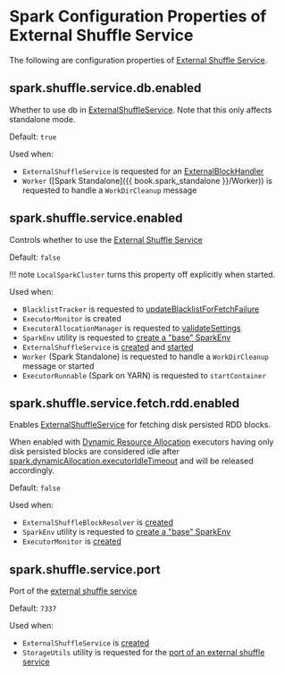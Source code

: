 # Spark Configuration Properties of External Shuffle Service

The following are configuration properties of [External Shuffle Service](index.md).

## <span id="spark.shuffle.service.db.enabled"><span id="SHUFFLE_SERVICE_DB_ENABLED"> spark.shuffle.service.db.enabled

Whether to use db in [ExternalShuffleService](ExternalShuffleService.md). Note that this only affects standalone mode.

Default: `true`

Used when:

* `ExternalShuffleService` is requested for an [ExternalBlockHandler](ExternalShuffleService.md#newShuffleBlockHandler)
* `Worker` ([Spark Standalone]({{ book.spark_standalone }}/Worker)) is requested to handle a `WorkDirCleanup` message

## <span id="spark.shuffle.service.enabled"><span id="SHUFFLE_SERVICE_ENABLED"> spark.shuffle.service.enabled

Controls whether to use the [External Shuffle Service](ExternalShuffleService.md)

Default: `false`

!!! note
    `LocalSparkCluster` turns this property off explicitly when started.

Used when:

* `BlacklistTracker` is requested to [updateBlacklistForFetchFailure](../scheduler/BlacklistTracker.md#updateBlacklistForFetchFailure)
* `ExecutorMonitor` is created
* `ExecutorAllocationManager` is requested to [validateSettings](../dynamic-allocation/ExecutorAllocationManager.md#validateSettings)
* `SparkEnv` utility is requested to [create a "base" SparkEnv](../SparkEnv.md#create)
* `ExternalShuffleService` is [created](ExternalShuffleService.md#enabled) and [started](ExternalShuffleService.md#main)
* `Worker` (Spark Standalone) is requested to handle a `WorkDirCleanup` message or started
* `ExecutorRunnable` (Spark on YARN) is requested to `startContainer`

## <span id="spark.shuffle.service.fetch.rdd.enabled"><span id="SHUFFLE_SERVICE_FETCH_RDD_ENABLED"> spark.shuffle.service.fetch.rdd.enabled

Enables [ExternalShuffleService](ExternalShuffleService.md) for fetching disk persisted RDD blocks.

When enabled with [Dynamic Resource Allocation](../dynamic-allocation/index.md) executors having only disk persisted blocks are considered idle after [spark.dynamicAllocation.executorIdleTimeout](../dynamic-allocation/configuration-properties.md#spark.dynamicAllocation.executorIdleTimeout) and will be released accordingly.

Default: `false`

Used when:

* `ExternalShuffleBlockResolver` is [created](ExternalShuffleBlockResolver.md#rddFetchEnabled)
* `SparkEnv` utility is requested to [create a "base" SparkEnv](../SparkEnv.md#create)
* `ExecutorMonitor` is [created](../dynamic-allocation/ExecutorMonitor.md#fetchFromShuffleSvcEnabled)

## <span id="spark.shuffle.service.port"><span id="SHUFFLE_SERVICE_PORT"> spark.shuffle.service.port

Port of the [external shuffle service](ExternalShuffleService.md)

Default: `7337`

Used when:

* `ExternalShuffleService` is [created](ExternalShuffleService.md#port)
* `StorageUtils` utility is requested for the [port of an external shuffle service](../storage/StorageUtils.md#externalShuffleServicePort)
